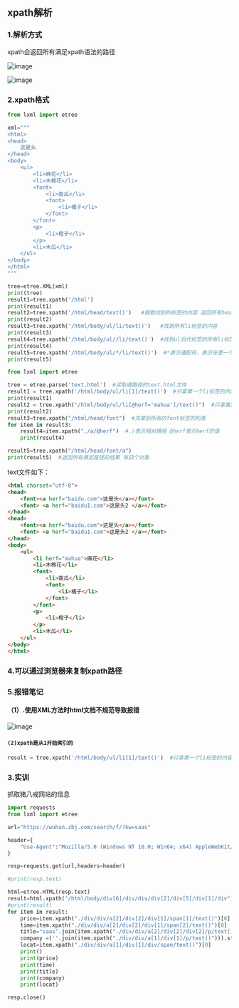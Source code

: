## xpath解析

### 1.解析方式

xpath会返回所有满足xpath语法的路径

![image](https://user-images.githubusercontent.com/88570271/142763497-fd19bbaa-cd10-435e-afa2-6c74d86d3ae1.png)

![image](https://user-images.githubusercontent.com/88570271/142763503-1dc95bde-fa25-4ce8-8c8c-0e2dc5cf2aa6.png)

### 2.xpath格式

```python
from lxml import etree

xml="""
<html>
<head>
    这是头
</head>
<body>
    <ul>
        <li>麻花</li>
        <li>木棉花</li>
        <font>
            <li>南瓜</li>
            <font>
                <li>橘子</li>
            </font>
        </font>
        <p>
            <li>橙子</li>
        </p>
        <li>木瓜</li>
    </ul>
</body>
</html>
"""

tree=etree.XML(xml)
print(tree)
result1=tree.xpath('/html')
print(result1)
result2=tree.xpath('/html/head/text()')   #提取找到的标签的内容 返回所有head标签内容字符串列表
print(result2)
result3=tree.xpath('/html/body/ul/li/text()')   #找到所有li标签的内容
print(result3)
result4=tree.xpath('/html/body/ul//li/text()')  #找到ul后代标签的所有li标签的内容
print(result4)
result5=tree.xpath('/html/body/ul/*/li/text()')  #*表示通配符，表示任意一个标签
print(result5)
```

```python
from lxml import etree

tree = etree.parse('text.html')  #读取通路径的text.html文件
result1 = tree.xpath('/html/body/ul/li[1]/text()')  #只拿第一个li标签的内容，xpath的顺序是从1开始数的
print(result1)
result2 = tree.xpath("/html/body/ul/li[@herf='mahua']/text()")  #只拿属性herf为mahua的李标签的内容
print(result2)
result3=tree.xpath("/html/head/font")  #先拿到所有的font标签的列表
for item in result3:
    result4=item.xpath("./a/@herf")  #./表示相对路径 @herf表示herf的值
    print(result4)

result5=tree.xpath("/html/head/font/a")
print(result5)  #返回所有满足路径的结果 有四个对象
```

text文件如下：

```html
<html charset="utf-8">
<head>
    <font><a herf="baidu.com">这是头</a></font>
    <font> <a herf="baidu1.com">这是头2 </a></font>
</head>
<head>
    <font><a herf="baidu.com">这是头</a></font>
    <font> <a herf="baidu1.com">这是头2 </a></font>
</head>
<body>
    <ul>
        <li herf="mahua">麻花</li>
        <li>木棉花</li>
        <font>
            <li>南瓜</li>
            <font>
                <li>橘子</li>
            </font>
        </font>
        <p>
            <li>橙子</li>
        </p>
        <li>木瓜</li>
    </ul>
</body>
</html>

```

### 4.可以通过浏览器来复制xpath路径

### 5.报错笔记

#### （1）.使用XML方法时html文档不规范导致报错
![image](https://user-images.githubusercontent.com/88570271/142763510-3ead88ee-4b93-4219-9685-1d86c68adfa3.png)

#### `(2)xpath是从1开始索引的`

```python
result = tree.xpath('/html/body/ul/li[1]/text()')  #只拿第一个li标签的内容，xpath的顺序是从1开始数的
```

### 3.实训
抓取猪八戒网站的信息

```python
import requests
from lxml import etree

url="https://wuhan.zbj.com/search/f/?kw=saas"

header={
    "Use-Agent":"Mozilla/5.0 (Windows NT 10.0; Win64; x64) AppleWebKit/537.36 (KHTML, like Gecko) Chrome/96.0.4664.45 Safari/537.36 Edg/96.0.1054.29"
}

resp=requests.get(url,headers=header)

#print(resp.text)

html=etree.HTML(resp.text)
result=html.xpath("/html/body/div[6]/div/div/div[2]/div[5]/div[1]/div")
#print(result)
for item in result:
    price=item.xpath("./div/div/a[2]/div[2]/div[1]/span[1]/text()")[0]
    time=item.xpath("./div/div/a[2]/div[2]/div[1]/span[2]/text()")[0]
    title="saas".join(item.xpath("./div/div/a[2]/div[2]/div[2]/p/text()"))
    company =(''.join(item.xpath("./div/div/a[1]/div[1]/p/text()"))).strip("\n")
    locat=item.xpath("./div/div/a[1]/div[1]/div/span/text()")[0]
    print()
    print(price)
    print(time)
    print(title)
    print(company)
    print(locat)

resp.close()
```

